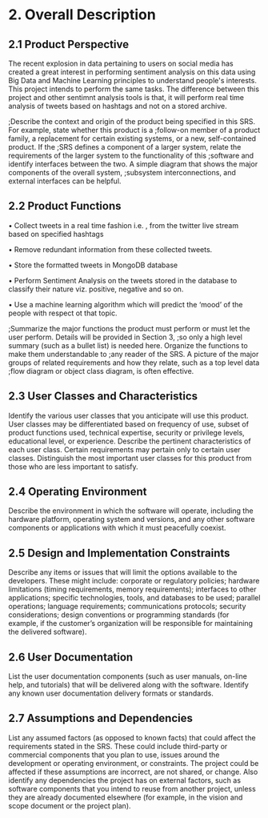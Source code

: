 # 2. Overall Description

## 2.1 Product Perspective

The recent explosion in data pertaining to users on social media has created a great interest in performing sentiment analysis on this data using Big Data and Machine Learning principles to understand people's interests. This project intends to perform the same tasks. The difference between this project and other sentimnt analysis tools is that, it will perform real time analysis of tweets based on hashtags and not on a stored archive.

;Describe the context and origin of the product being specified in this SRS. For example, state whether this product is a ;follow-on member of a product family, a replacement for certain existing systems, or a new, self-contained product. If the ;SRS defines a component of a larger system, relate the requirements of the larger system to the functionality of this ;software and identify interfaces between the two. A simple diagram that shows the major components of the overall system, ;subsystem interconnections, and external interfaces can be helpful.

## 2.2 Product Functions

•	Collect tweets in a real time fashion i.e. , from the twitter live stream based on specified hashtags

•	Remove redundant information from these collected tweets.

•	Store the formatted tweets in MongoDB database

•	Perform Sentiment Analysis on the tweets stored in the database to classify their nature viz. positive, negative and so on.

•	Use a machine learning algorithm which will predict the ‘mood’ of the people with respect ot that topic.



;Summarize the major functions the product must perform or must let the user perform. Details will be provided in Section 3, ;so only a high level summary (such as a bullet list) is needed here. Organize the functions to make them understandable to ;any reader of the SRS. A picture of the major groups of related requirements and how they relate, such as a top level data ;flow diagram or object class diagram, is often effective.

## 2.3 User Classes and Characteristics

Identify the various user classes that you anticipate will use this product. User classes may be differentiated based on frequency of use, subset of product functions used, technical expertise, security or privilege levels, educational level, or experience. Describe the pertinent characteristics of each user class. Certain requirements may pertain only to certain user classes. Distinguish the most important user classes for this product from those who are less important to satisfy.

## 2.4 Operating Environment

Describe the environment in which the software will operate, including the hardware platform, operating system and versions, and any other software components or applications with which it must peacefully coexist.

## 2.5 Design and Implementation Constraints

Describe any items or issues that will limit the options available to the developers. These might include: corporate or regulatory policies; hardware limitations (timing requirements, memory requirements); interfaces to other applications; specific technologies, tools, and databases to be used; parallel operations; language requirements; communications protocols; security considerations; design conventions or programming standards (for example, if the customer’s organization will be responsible for maintaining the delivered software).

## 2.6 User Documentation

List the user documentation components (such as user manuals, on-line help, and tutorials) that will be delivered along with the software. Identify any known user documentation delivery formats or standards.

## 2.7 Assumptions and Dependencies

List any assumed factors (as opposed to known facts) that could affect the requirements stated in the SRS. These could include third-party or commercial components that you plan to use, issues around the development or operating environment, or constraints. The project could be affected if these assumptions are incorrect, are not shared, or change. Also identify any dependencies the project has on external factors, such as software components that you intend to reuse from another project, unless they are already documented elsewhere (for example, in the vision and scope document or the project plan).
